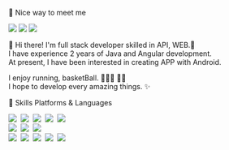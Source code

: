 
🤞 Nice way to meet me <br/>

<a href="https://r-o-p.tistory.com/"><img src="https://img.shields.io/badge/Blog-lightgrey?style=flat-square&logo=Tistory&logoColor=000000"/></a>
<a href="https://www.instagram.com/rrmng/"><img src="https://img.shields.io/badge/Instagram-ff69b4?style=flat-square&logo=instagram&logoColor=000000"/></a>
<a href="mailto:rrumang@gmail.com"><img src="https://img.shields.io/badge/rrumang@gmail.com-D14836?style=flat-square&logo&logo=gmail&logoColor=000000&link=mailto:rrumang@gmail.com"/></a>


👋  Hi there! I'm full stack developer skilled in API, WEB.🥇<br/>
I have experience 2 years of Java and Angular development.<br/>
At present, I have been interested in creating APP with Android.<br/>

I enjoy running, basketBall. ⛹🏻‍♂️ 🏃🏻<br/>
I hope to develop every amazing things. ✨


💪 Skills
Platforms & Languages
<p align="left">
  <img src="https://img.shields.io/badge/Java-007396?style=flat-square&logo=Java&logoColor=white"/></a>&nbsp
  <img src="https://img.shields.io/badge/Javascript-ffb13b?style=flat-square&logo=javascript&logoColor=white"/></a>&nbsp
  <img src="https://img.shields.io/badge/TypeScript-blue?style=flat-square&logo=TypeScript&logoColor=white"/></a>&nbsp
  <img src="https://img.shields.io/badge/Angular-red?style=flat-square&logo=Angular&logoColor=white"/></a>&nbsp
  <img src="https://img.shields.io/badge/React-skyblue?style=flat-square&logo=React&logoColor=white"/></a>&nbsp
  <br>
  <img src="https://img.shields.io/badge/Spring-6DB33F?style=flat-square&logo=Spring&logoColor=white"/></a>&nbsp
  <img src="https://img.shields.io/badge/SpringBoot-6DB33F?style=flat-square&logo=SpringBoot&logoColor=white"/></a>&nbsp
  <img src="https://img.shields.io/badge/Node.js-339933?style=flat-square&logo=Node.js&logoColor=white"/></a>&nbsp
  <br>
  <img src="https://img.shields.io/badge/Mysql-E6B91E?style=flat-square&logo=MySql&logoColor=white"/></a>&nbsp
  <img src="https://img.shields.io/badge/MariaDB-lightblue?style=flat-square&logo=MySql&logoColor=white"/></a>&nbsp
  <img src="https://img.shields.io/badge/AWS-232F3E?style=flat-square&logo=AmazonAWS&logoColor=white"/></a>&nbsp
  <img src="https://img.shields.io/badge/Firbase-yellow?style=flat-square&logo=Firbase&logoColor=white"/></a>&nbsp
  <img src="https://img.shields.io/badge/Jenkins-D24939?style=flat-square&logo=Jenkins&logoColor=white"/></a>&nbsp 
</p>
